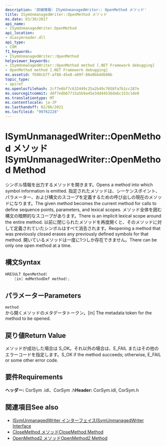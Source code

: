 ```yaml
---
description: '詳細情報: ISymUnmanagedWriter:: OpenMethod メソッド'
title: ISymUnmanagedWriter::OpenMethod メソッド
ms.date: 03/30/2017
api_name:
- ISymUnmanagedWriter.OpenMethod
api_location:
- diasymreader.dll
api_type:
- COM
f1_keywords:
- ISymUnmanagedWriter::OpenMethod
helpviewer_keywords:
- ISymUnmanagedWriter::OpenMethod method [.NET Framework debugging]
- OpenMethod method [.NET Framework debugging]
ms.assetid: fb90cb7f-af88-45e8-a99f-80a0bbddb08b
topic_type:
- apiref
ms.openlocfilehash: 2cf7e6bf7c632449c25a2b49c7658fa7b1cc287e
ms.sourcegitcommit: ddf7edb67715a5b9a45e3dd44536dabc153c1de0
ms.translationtype: MT
ms.contentlocale: ja-JP
ms.lasthandoff: 02/06/2021
ms.locfileid: "99762228"
---
```

# <a name="isymunmanagedwriteropenmethod-method"></a><span data-ttu-id="d79c8-103">ISymUnmanagedWriter::OpenMethod メソッド</span><span class="sxs-lookup"><span data-stu-id="d79c8-103">ISymUnmanagedWriter::OpenMethod Method</span></span>

<span data-ttu-id="d79c8-104">シンボル情報を出力するメソッドを開きます。</span><span class="sxs-lookup"><span data-stu-id="d79c8-104">Opens a method into which symbol information is emitted.</span></span> <span data-ttu-id="d79c8-105">指定されたメソッドは、シーケンスポイント、パラメーター、および構文のスコープを定義するための呼び出しの現在のメソッドになります。</span><span class="sxs-lookup"><span data-stu-id="d79c8-105">The given method becomes the current method for calls to define sequence points, parameters, and lexical scopes.</span></span> <span data-ttu-id="d79c8-106">メソッド全体を囲む構文の暗黙的なスコープがあります。</span><span class="sxs-lookup"><span data-stu-id="d79c8-106">There is an implicit lexical scope around the entire method.</span></span> <span data-ttu-id="d79c8-107">以前に閉じられたメソッドを再度開くと、そのメソッドに対して定義されていたシンボルはすべて消去されます。</span><span class="sxs-lookup"><span data-stu-id="d79c8-107">Reopening a method that was previously closed erases any previously defined symbols for that method.</span></span> <span data-ttu-id="d79c8-108">開いているメソッドは一度に1つしか存在できません。</span><span class="sxs-lookup"><span data-stu-id="d79c8-108">There can be only one open method at a time.</span></span>  
  
## <a name="syntax"></a><span data-ttu-id="d79c8-109">構文</span><span class="sxs-lookup"><span data-stu-id="d79c8-109">Syntax</span></span>  
  
```cpp  
HRESULT OpenMethod(  
    [in] mdMethodDef method);  
```  
  
## <a name="parameters"></a><span data-ttu-id="d79c8-110">パラメーター</span><span class="sxs-lookup"><span data-stu-id="d79c8-110">Parameters</span></span>  

 `method`  
 <span data-ttu-id="d79c8-111">から開くメソッドのメタデータトークン。</span><span class="sxs-lookup"><span data-stu-id="d79c8-111">[in] The metadata token for the method to be opened.</span></span>  
  
## <a name="return-value"></a><span data-ttu-id="d79c8-112">戻り値</span><span class="sxs-lookup"><span data-stu-id="d79c8-112">Return Value</span></span>  

 <span data-ttu-id="d79c8-113">メソッドが成功した場合は S_OK。それ以外の場合は、E_FAIL またはその他のエラーコードを指定します。</span><span class="sxs-lookup"><span data-stu-id="d79c8-113">S_OK if the method succeeds; otherwise, E_FAIL or some other error code.</span></span>  
  
## <a name="requirements"></a><span data-ttu-id="d79c8-114">要件</span><span class="sxs-lookup"><span data-stu-id="d79c8-114">Requirements</span></span>  

 <span data-ttu-id="d79c8-115">**ヘッダー:** CorSym .idl、CorSym .h</span><span class="sxs-lookup"><span data-stu-id="d79c8-115">**Header:** CorSym.idl, CorSym.h</span></span>  
  
## <a name="see-also"></a><span data-ttu-id="d79c8-116">関連項目</span><span class="sxs-lookup"><span data-stu-id="d79c8-116">See also</span></span>

- [<span data-ttu-id="d79c8-117">ISymUnmanagedWriter インターフェイス</span><span class="sxs-lookup"><span data-stu-id="d79c8-117">ISymUnmanagedWriter Interface</span></span>](isymunmanagedwriter-interface.md)
- [<span data-ttu-id="d79c8-118">CloseMethod メソッド</span><span class="sxs-lookup"><span data-stu-id="d79c8-118">CloseMethod Method</span></span>](isymunmanagedwriter-closemethod-method.md)
- [<span data-ttu-id="d79c8-119">OpenMethod2 メソッド</span><span class="sxs-lookup"><span data-stu-id="d79c8-119">OpenMethod2 Method</span></span>](isymunmanagedwriter3-openmethod2-method.md)
